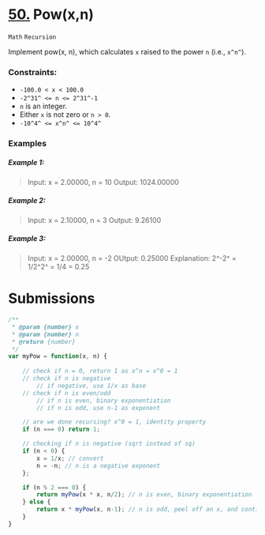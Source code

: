 # [50.](https://leetcode.com/problems/powx-n/) Pow(x,n)
`Math` `Recursion`

Implement pow(x, n), which calculates `x` raised to the power `n` (i.e., `x^n^`).

### Constraints:
- `-100.0 < x < 100.0`
-  `-2^31^ <= n <= 2^31^-1`
- `n` is an integer.
- Either `x` is not zero or `n > 0`.
- `-10^4^ <= x^n^ <= 10^4^`

### Examples

##### Example 1:
> Input: x = 2.00000, n = 10
> Output: 1024.00000

##### Example 2:
> Input: x = 2.10000, n = 3
> Output: 9.26100

##### Example 3:
> Input: x = 2.00000, n = -2
> OUtput: 0.25000
> Explanation: 2^-2^ = 1/2^2^ = 1/4 = 0.25

# Submissions

```javascript
/**
 * @param {number} x
 * @param {number} n
 * @return {number}
 */
var myPow = function(x, n) {
    
    // check if n = 0, return 1 as x^n = x^0 = 1
    // check if n is negative
        // if negative, use 1/x as base
    // check if n is even/odd
        // if n is even, binary exponentiation
        // if n is odd, use n-1 as exponent

    // are we done recursing? x^0 = 1, identity property
    if (n === 0) return 1;

    // checking if n is negative (sqrt instead of sq)
    if (n < 0) {
        x = 1/x; // convert 
        n = -n; // n is a negative exponent
    };

    if (n % 2 === 0) {
        return myPow(x * x, n/2); // n is even, binary exponentiation 
    } else {
        return x * myPow(x, n-1); // n is odd, peel off an x, and continue as usual
    }
}
```


